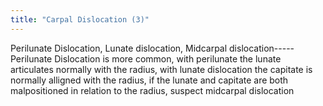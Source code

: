 ```yaml
---
title: "Carpal Dislocation (3)"
---
```

Perilunate Dislocation, Lunate dislocation, Midcarpal dislocation-----Perilunate Dislocation is more common, with perilunate the lunate articulates normally with the radius, with lunate dislocation the capitate is normally alligned with the radius, if the lunate and capitate are both malpositioned in relation to the radius, suspect midcarpal dislocation

